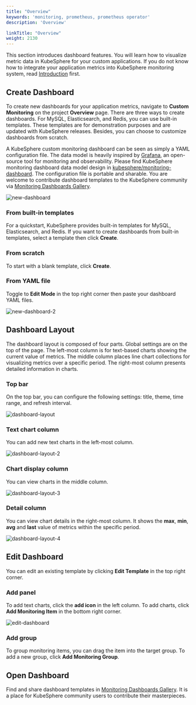 ```yaml
---
title: "Overview"
keywords: 'monitoring, prometheus, prometheus operator'
description: 'Overview'

linkTitle: "Overview"
weight: 2130
---
```


This section introduces dashboard features. You will learn how to visualize metric data in KubeSphere for your custom applications. If you do not know how to integrate your application metrics into KubeSphere monitoring system, read [Introduction](../../introduction) first.

## Create Dashboard

To create new dashboards for your application metrics, navigate to **Custom Monitoring** on the project **Overview** page. There are three ways to create dashboards. For MySQL, Elasticsearch, and Redis, you can use built-in templates. These templates are for demonstration purposes and are updated with KubeSphere releases. Besides, you can choose to customize dashboards from scratch.

A KubeSphere custom monitoring dashboard can be seen as simply a YAML configuration file. The data model is heavily inspired by [Grafana](https://github.com/grafana/grafana), an open-source tool for monitoring and observability. Please find KubeSphere monitoring dashboard data model design in [kubesphere/monitoring-dashboard](https://github.com/kubesphere/monitoring-dashboard). The configuration file is portable and sharable. You are welcome to contribute dashboard templates to the KubeSphere community via [Monitoring Dashboards Gallery](https://github.com/kubesphere/monitoring-dashboard/tree/master/contrib/gallery). 

![new-dashboard](/images/docs/project-user-guide/custom-application-monitoring/new-dashboard.jpg)

### From built-in templates

For a quickstart, KubeSphere provides built-in templates for MySQL, Elasticsearch, and Redis. If you want to create dashboards from built-in templates, select a template then click **Create**.

### From scratch

To start with a blank template, click **Create**. 

### From YAML file

Toggle to **Edit Mode** in the top right corner then paste your dashboard YAML files.

![new-dashboard-2](/images/docs/project-user-guide/custom-application-monitoring/new-dashboard-2.jpg)

## Dashboard Layout

The dashboard layout is composed of four parts. Global settings are on the top of the page. The left-most column is for text-based charts showing the current value of metrics. The middle column places line chart collections for visualizing metrics over a specific period. The right-most column presents detailed information in charts.

### Top bar

On the top bar, you can configure the following settings: title, theme, time range, and refresh interval.

![dashboard-layout](/images/docs/project-user-guide/custom-application-monitoring/dashboard-layout.jpg)

### Text chart column

You can add new text charts in the left-most column.

![dashboard-layout-2](/images/docs/project-user-guide/custom-application-monitoring/dashboard-layout-2.jpg)

### Chart display column

You can view charts in the middle column.

![dashboard-layout-3](/images/docs/project-user-guide/custom-application-monitoring/dashboard-layout-3.jpg)

### Detail column

You can view chart details in the right-most column. It shows the **max**, **min**, **avg** and **last** value of metrics within the specific period.

![dashboard-layout-4](/images/docs/project-user-guide/custom-application-monitoring/dashboard-layout-4.jpg)

## Edit Dashboard

You can edit an existing template by clicking **Edit Template** in the top right corner.

### Add panel

To add text charts, click the **add icon** in the left column. To add charts, click **Add Monitoring Item** in the bottom right corner.

![edit-dashboard](/images/docs/project-user-guide/custom-application-monitoring/edit-dashboard.jpg)

### Add group

To group monitoring items, you can drag the item into the target group. To add a new group, click **Add Monitoring Group**.

## Open Dashboard

Find and share dashboard templates in [Monitoring Dashboards Gallery](https://github.com/kubesphere/monitoring-dashboard/tree/master/contrib/gallery). It is a place for KubeSphere community users to contribute their masterpieces.